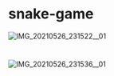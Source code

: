 # snake-game
![IMG_20210526_231522__01](https://user-images.githubusercontent.com/65463704/119707765-23732100-be79-11eb-9d7b-48e34f52f593.jpg)
# 
![IMG_20210526_231536__01](https://user-images.githubusercontent.com/65463704/119707968-62a17200-be79-11eb-9ad5-83ca9891c618.jpg)
